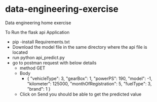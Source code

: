 # data-engineering-exercise
Data engineering home exercise

To Run the flask api Application 
- pip -install Requirements.txt
- Download the model file in the same directory where the api file is located
- run python api_predict.py
- go to postman request with below details
    - method GET
    - Body
        - {
                "vehicleType": 3,
                "gearBox": 1,
                "powerPS": 190,
                "model": -1,
                "kilometer": 125000,
                "monthOfRegistration": 5,
                "fuelType": 3,
                "brand": 1
           }
    - Click on Send you should be able to get the predicted value